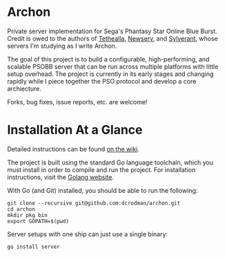 Archon
===========

Private server implementation for Sega's Phantasy Star Online Blue Burst. 
Credit is owed to the authors of [Tethealla](http://pioneer2.net), 
[Newserv](http://www.fuzziqersoftware.com), and [Sylverant](http://sylverant.net), 
whose servers I'm studying as I write Archon.

The goal of this project is to build a configurable, high-performing, and scalable
PSOBB server that can be run across multiple platforms with little setup overhead. 
The project is currently in its early stages and changing rapidly while I piece 
together the PSO protocol and develop a core archiecture.

Forks, bug fixes, issue reports, etc. are welcome!

Installation At a Glance
===========

Detailed instructions can be found [on the wiki](https://github.com/dcrodman/archon/wiki/Installation).

The project is built using the standard Go language toolchain, which you must 
install in order to compile and run the project. For installation instructions, 
visit the [Golang website](http://golang.org/).

With Go (and Git) installed, you should be able to run the following:

    git clone --recursive git@github.com:dcrodman/archon.git
    cd archon
    mkdir pkg bin
    export GOPATH=$(pwd)

Server setups with one ship can just use a single binary:

    go install server